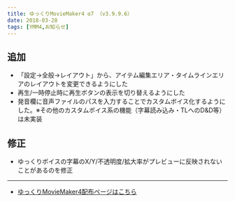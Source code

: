 ```yaml
---
title: ゆっくりMovieMaker4 α7 （v3.9.9.6）
date: 2018-03-28
tags: [YMM4,お知らせ]
---
```

## 追加
- 「設定→全般→レイアウト」から、アイテム編集エリア・タイムラインエリアのレイアウトを変更できるようにした
- 再生/一時停止時に再生ボタンの表示を切り替えるようにした
- 発音欄に音声ファイルのパスを入力することでカスタムボイス化するようにした。※その他のカスタムボイス系の機能（字幕読み込み・TLへのD&D等）は未実装
## 修正
- ゆっくりボイスの字幕のX/Y/不透明度/拡大率がプレビューに反映されないことがあるのを修正

---

- [ゆっくりMovieMaker4配布ページはこちら](../index.md)